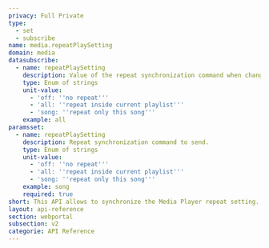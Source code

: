 ```yaml
---
privacy: Full Private
type:
  - set
  - subscribe
name: media.repeatPlaySetting
domain: media
datasubscribe:
  - name: repeatPlaySetting
    description: Value of the repeat synchronization command when changed.
    type: Enum of strings
    unit-value:
      - 'off: ''no repeat'''
      - 'all: ''repeat inside current playlist'''
      - 'song: ''repeat only this song'''
    example: all
paramsset:
  - name: repeatPlaySetting
    description: Repeat synchronization command to send.
    type: Enum of strings
    unit-value:
      - 'off: ''no repeat'''
      - 'all: ''repeat inside current playlist'''
      - 'song: ''repeat only this song'''
    example: song
    required: true
short: This API allows to synchronize the Media Player repeat setting.
layout: api-reference
section: webportal
subsection: v2
categorie: API Reference
---
```



